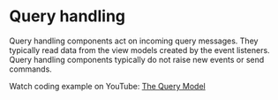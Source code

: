 # Query handling

Query handling components act on incoming query messages. They typically read data from the view models created by the event listeners. Query handling components typically do not raise new events or send commands.

Watch coding example on YouTube: [The Query Model](https://youtu.be/jS1vfc5EohM)
